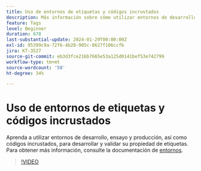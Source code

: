 ```yaml
---
title: Uso de entornos de etiquetas y códigos incrustados
description: Más información sobre cómo utilizar entornos de desarrollo, ensayo y producción, así como códigos incrustados, para desarrollar y validar su propiedad de etiquetas.
feature: Tags
level: Beginner
duration: 678
last-substantial-update: 2024-01-29T00:00:00Z
exl-id: 95399c9a-72f6-4b20-905c-0627f106ccfb
jira: KT-3527
source-git-commit: eb3d3fce216b7665e53a125d0141bef53e742799
workflow-type: tm+mt
source-wordcount: '58'
ht-degree: 34%

---
```


# Uso de entornos de etiquetas y códigos incrustados

Aprenda a utilizar entornos de desarrollo, ensayo y producción, así como códigos incrustados, para desarrollar y validar su propiedad de etiquetas. Para obtener más información, consulte la documentación de [entornos](https://experienceleague.adobe.com/docs/experience-platform/tags/publish/environments/environments.html?lang=es).

>[!VIDEO](https://video.tv.adobe.com/v/28729/?learn=on)

